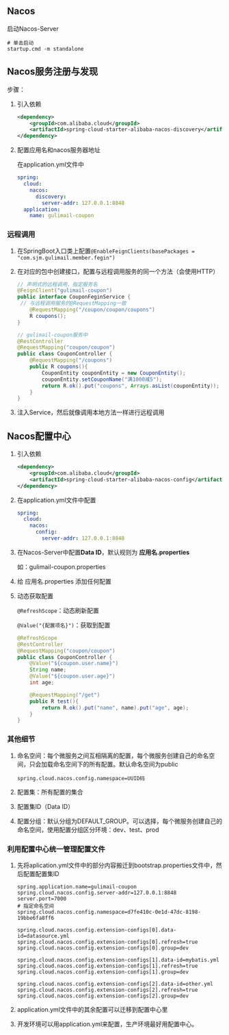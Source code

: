 ## Nacos

启动Nacos-Server

```shell
# 单击启动
startup.cmd -m standalone
```



## Nacos服务注册与发现

步骤：

1. 引入依赖

   ```xml
   <dependency>
       <groupId>com.alibaba.cloud</groupId>
       <artifactId>spring-cloud-starter-alibaba-nacos-discovery</artifactId>
   </dependency>
   ```

   

2. 配置应用名和nacos服务器地址

   在application.yml文件中

   ```yaml
   spring:
     cloud:
       nacos:
         discovery:
           server-addr: 127.0.0.1:8848
     application:
       name: gulimail-coupon
   ```

   

### 远程调用

1. 在SpringBoot入口类上配置`@EnableFeignClients(basePackages = "com.sjm.gulimail.member.fegin")`

2. 在对应的包中创建接口，配置与远程调用服务的同一个方法（会使用HTTP）

   ```java
   // 声明式的远程调用，指定服务名
   @FeignClient("gulimail-coupon")
   public interface CouponFeginService {
   	// 与远程调用服务的@RequestMapping一致
       @RequestMapping("/coupon/coupon/coupons")
       R coupons();
   }
   
   // gulimail-coupon服务中
   @RestController
   @RequestMapping("coupon/coupon")
   public class CouponController {
       @RequestMapping("/coupons")
       public R coupons(){
           CouponEntity couponEntity = new CouponEntity();
           couponEntity.setCouponName("满1000减5");
           return R.ok().put("coupons", Arrays.asList(couponEntity));
       }
   }
   ```

   

3. 注入Service，然后就像调用本地方法一样进行远程调用



## Nacos配置中心

1. 引入依赖

   ```xml
   <dependency>
       <groupId>com.alibaba.cloud</groupId>
       <artifactId>spring-cloud-starter-alibaba-nacos-config</artifactId>
   </dependency>
   ```

   

2. 在application.yml文件中配置

   ```yaml
   spring:
     cloud:
       nacos:
         config:
           server-addr: 127.0.0.1:8848
   ```

   

3. 在Nacos-Server中配置**Data ID**，默认规则为 **应用名.properties**

   如：gulimail-coupon.properties

4. 给 应用名.properties 添加任何配置

5. 动态获取配置

   `@RefreshScope`：动态刷新配置

   `@Value("{配置项名}")`：获取到配置

   ```java
   @RefreshScope
   @RestController
   @RequestMapping("coupon/coupon")
   public class CouponController {
       @Value("${coupon.user.name}")
       String name;
       @Value("${coupon.user.age}")
       int age;
   
       @RequestMapping("/get")
       public R test(){
           return R.ok().put("name", name).put("age", age);
       }
   }
   ```



### 其他细节

1. 命名空间：每个微服务之间互相隔离的配置，每个微服务创建自己的命名空间，只会加载命名空间下的所有配置。默认命名空间为public

   ```properties
   spring.cloud.nacos.config.namespace=UUID码
   ```

   

2. 配置集：所有配置的集合

3. 配置集ID（Data ID）

4. 配置分组：默认分组为DEFAULT_GROUP。可以选择，每个微服务创建自己的命名空间，使用配置分组区分环境：dev、test、prod

### 利用配置中心统一管理配置文件

1. 先将aplication.yml文件中的部分内容搬迁到bootstrap.properties文件中，然后配置配置集ID

   ```properties
   spring.application.name=gulimail-coupon
   spring.cloud.nacos.config.server-addr=127.0.0.1:8848
   server.port=7000
   # 指定命名空间
   spring.cloud.nacos.config.namespace=d7fe410c-0e1d-47dc-8198-19bbe6fa8ff6
   
   spring.cloud.nacos.config.extension-configs[0].data-id=datasource.yml
   spring.cloud.nacos.config.extension-configs[0].refresh=true
   spring.cloud.nacos.config.extension-configs[0].group=dev
   
   spring.cloud.nacos.config.extension-configs[1].data-id=mybatis.yml
   spring.cloud.nacos.config.extension-configs[1].refresh=true
   spring.cloud.nacos.config.extension-configs[1].group=dev
   
   spring.cloud.nacos.config.extension-configs[2].data-id=other.yml
   spring.cloud.nacos.config.extension-configs[2].refresh=true
   spring.cloud.nacos.config.extension-configs[2].group=dev
   ```

   

2. application.yml文件中的其余配置可以迁移到配置中心里

3. 开发环境可以用application.yml来配置，生产环境最好用配置中心。



